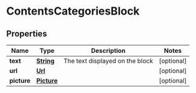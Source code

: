 
# ContentsCategoriesBlock

## Properties
Name | Type | Description | Notes
------------ | ------------- | ------------- | -------------
**text** | [**String**](String.md) | The text displayed on the block |  [optional]
**url** | [**Url**](Url.md) |  |  [optional]
**picture** | [**Picture**](Picture.md) |  |  [optional]



